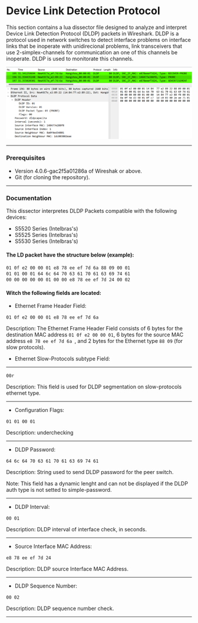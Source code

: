 # Device Link Detection Protocol

This section contains a lua dissector file designed to analyze and interpret Device Link Detection Protocol (DLDP) packets in Wireshark. DLDP is a protocol used in network switches to detect interface problems on interface links that be inoperate with unidirecional problems, link transceivers that use 2-simplex-channels for communication an one of this channels be inoperate. DLDP is used to monitorate this channels.  

![dldpdemo](./pictures/main.png)

---
### Prerequisites

- Version 4.0.6-gac2f5a01286a of Wireshak or above.
- Git (for cloning the repository).

---
### Documentation

This dissector interpretes DLDP Packets compatible with the following devices: 

- S5520 Series (Intelbras's) 
- S5525 Series (Intelbras's) 
- S5530 Series (Intelbras's) 

#### The LD packet have the structure below (example):

```
01 0f e2 00 00 01 e8 78 ee ef 7d 6a 88 09 00 01
01 01 00 01 64 6c 64 70 63 61 70 61 63 69 74 61
00 00 00 00 00 01 00 00 e8 78 ee ef 7d 24 00 02
```

#### Witch the following fields are located: 

- Ethernet Frame Header Field: 
```
01 0f e2 00 00 01 e8 78 ee ef 7d 6a 
```
Description: The Ethernet Frame Header Field consists of 6 bytes for the destination MAC address `01 0f e2 00 00 01`, 6 bytes for the source MAC address `e8 78 ee ef 7d 6a `, and 2 bytes for the Ethernet type `88 09` (for slow protocols).

- Ethernet Slow-Protocols subtype Field: 
--- 
```
00r
```

Description: This field is used for DLDP segmentation on slow-protocols ethernet type.

--- 
- Configuration Flags: 
```
01 01 00 01
```
Description: underchecking

---
- DLDP Password: 
```
64 6c 64 70 63 61 70 61 63 69 74 61
```
Description: String used to send DLDP password for the peer switch. 

Note: This field has a dynamic lenght and can not be displayed if the DLDP auth type is not setted to simple-password. 

---
- DLDP Interval: 
```
00 01
```
Description: DLDP interval of interface check, in seconds.  

---
- Source Interface MAC Address: 
```
e8 78 ee ef 7d 24
```
Description: DLDP source Interface MAC Address.   

---
- DLDP Sequence Number: 
```
00 02
```
Description: DLDP sequence number check. 

---


